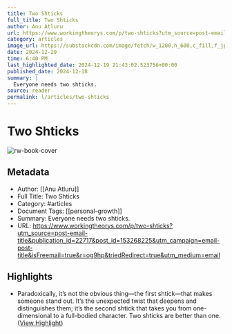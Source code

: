 ```yaml
---
title: Two Shticks
full_title: Two Shticks
author: Anu Atluru
url: https://www.workingtheorys.com/p/two-shticks?utm_source=post-email-title&publication_id=22717&post_id=153268225&utm_campaign=email-post-title&isFreemail=true&r=og9hp&triedRedirect=true&utm_medium=email
category: articles
image_url: https://substackcdn.com/image/fetch/w_1200,h_600,c_fill,f_jpg,q_auto:good,fl_progressive:steep,g_auto/https%3A%2F%2Fsubstack-post-media.s3.amazonaws.com%2Fpublic%2Fimages%2F7edbe557-a627-4b09-9d41-328e335be0de_900x711.jpeg
date: 2024-12-29
time: 6:40 PM
last_highlighted_date: 2024-12-19 21:43:02.523756+00:00
published_date: 2024-12-18
summary: |
  Everyone needs two shticks.
source: reader
permalink: l/articles/two-shticks
---
```

# Two Shticks

![rw-book-cover](https://substackcdn.com/image/fetch/w_1200,h_600,c_fill,f_jpg,q_auto:good,fl_progressive:steep,g_auto/https%3A%2F%2Fsubstack-post-media.s3.amazonaws.com%2Fpublic%2Fimages%2F7edbe557-a627-4b09-9d41-328e335be0de_900x711.jpeg)

## Metadata
- Author: [[Anu Atluru]]
- Full Title: Two Shticks
- Category: #articles
- Document Tags: [[personal-growth]] 
- Summary: Everyone needs two shticks.
- URL: https://www.workingtheorys.com/p/two-shticks?utm_source=post-email-title&publication_id=22717&post_id=153268225&utm_campaign=email-post-title&isFreemail=true&r=og9hp&triedRedirect=true&utm_medium=email

## Highlights
- Paradoxically, it’s not the obvious thing—the first shtick—that makes someone stand out. It’s the unexpected twist that deepens and distinguishes them; it’s the second shtick that takes you from one-dimensional to a full-bodied character. Two shticks are better than one. ([View Highlight](https://read.readwise.io/read/01jfgdzfp8m5q597qcvgab1kb4))


